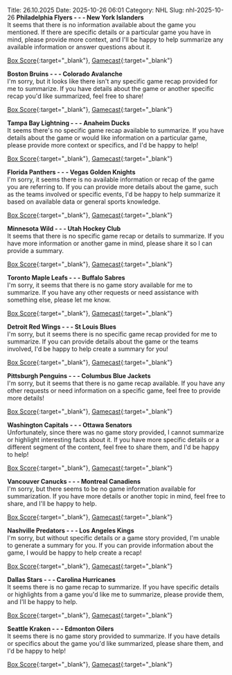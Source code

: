 Title: 26.10.2025
Date: 2025-10-26 06:01
Category: NHL 
Slug: nhl-2025-10-26 
**Philadelphia Flyers - - - New York Islanders**  
It seems that there is no information available about the game you mentioned. If there are specific details or a particular game you have in mind, please provide more context, and I'll be happy to help summarize any available information or answer questions about it. 

[Box Score](/gamecenter/nyi-vs-phi/2025/10/25/2025020127){:target="_blank"}, [Gamecast](https://www.nhl.com/news/new-york-islanders-philadelphia-flyers-game-recap-october-25){:target="_blank"}<br>

**Boston Bruins - - - Colorado Avalanche**  
I'm sorry, but it looks like there isn't any specific game recap provided for me to summarize. If you have details about the game or another specific recap you'd like summarized, feel free to share! 

[Box Score](/gamecenter/col-vs-bos/2025/10/25/2025020128){:target="_blank"}, [Gamecast](https://www.nhl.com/news/colorado-avalanche-boston-bruins-game-recap-october-25){:target="_blank"}<br>

**Tampa Bay Lightning - - - Anaheim Ducks**  
It seems there's no specific game recap available to summarize. If you have details about the game or would like information on a particular game, please provide more context or specifics, and I'd be happy to help! 

[Box Score](/gamecenter/ana-vs-tbl/2025/10/25/2025020129){:target="_blank"}, [Gamecast](https://www.nhl.com/news/anaheim-ducks-tampa-bay-lightning-game-recap-october-25){:target="_blank"}<br>

**Florida Panthers - - - Vegas Golden Knights**  
I'm sorry, it seems there is no available information or recap of the game you are referring to. If you can provide more details about the game, such as the teams involved or specific events, I'd be happy to help summarize it based on available data or general sports knowledge. 

[Box Score](/gamecenter/vgk-vs-fla/2025/10/25/2025020130){:target="_blank"}, [Gamecast](https://www.nhl.com/news/vegas-golden-knights-florida-panthers-game-recap-october-25){:target="_blank"}<br>

**Minnesota Wild - - - Utah Hockey Club**  
It seems that there is no specific game recap or details to summarize. If you have more information or another game in mind, please share it so I can provide a summary. 

[Box Score](/gamecenter/uta-vs-min/2025/10/25/2025020131){:target="_blank"}, [Gamecast](https://www.nhl.com/news/utah-hockey-club-minnesota-wild-game-recap-october-25){:target="_blank"}<br>

**Toronto Maple Leafs - - - Buffalo Sabres**  
I'm sorry, it seems that there is no game story available for me to summarize. If you have any other requests or need assistance with something else, please let me know. 

[Box Score](/gamecenter/buf-vs-tor/2025/10/25/2025020132){:target="_blank"}, [Gamecast](https://www.nhl.com/news/buffalo-sabres-toronto-maple-leafs-game-recap-october-25){:target="_blank"}<br>

**Detroit Red Wings - - - St Louis Blues**  
I'm sorry, but it seems there is no specific game recap provided for me to summarize. If you can provide details about the game or the teams involved, I'd be happy to help create a summary for you! 

[Box Score](/gamecenter/stl-vs-det/2025/10/25/2025020133){:target="_blank"}, [Gamecast](https://www.nhl.com/news/st-louis-blues-detroit-red-wings-game-recap-october-25){:target="_blank"}<br>

**Pittsburgh Penguins - - - Columbus Blue Jackets**  
I'm sorry, but it seems that there is no game recap available. If you have any other requests or need information on a specific game, feel free to provide more details! 

[Box Score](/gamecenter/cbj-vs-pit/2025/10/25/2025020134){:target="_blank"}, [Gamecast](https://www.nhl.com/news/columbus-blue-jackets-pittsburgh-penguins-game-recap-october-25){:target="_blank"}<br>

**Washington Capitals - - - Ottawa Senators**  
Unfortunately, since there was no game story provided, I cannot summarize or highlight interesting facts about it. If you have more specific details or a different segment of the content, feel free to share them, and I'd be happy to help! 

[Box Score](/gamecenter/ott-vs-wsh/2025/10/25/2025020135){:target="_blank"}, [Gamecast](https://www.nhl.com/news/ottawa-senators-washington-capitals-game-recap-october-25){:target="_blank"}<br>

**Vancouver Canucks - - - Montreal Canadiens**  
I'm sorry, but there seems to be no game information available for summarization. If you have more details or another topic in mind, feel free to share, and I'll be happy to help. 

[Box Score](/gamecenter/mtl-vs-van/2025/10/25/2025020136){:target="_blank"}, [Gamecast](https://www.nhl.com/news/montreal-canadiens-vancouver-canucks-game-recap-october-25){:target="_blank"}<br>

**Nashville Predators - - - Los Angeles Kings**  
I'm sorry, but without specific details or a game story provided, I'm unable to generate a summary for you. If you can provide information about the game, I would be happy to help create a recap! 

[Box Score](/gamecenter/lak-vs-nsh/2025/10/25/2025020137){:target="_blank"}, [Gamecast](https://www.nhl.com/news/los-angeles-kings-nashville-predators-game-recap-october-25){:target="_blank"}<br>

**Dallas Stars - - - Carolina Hurricanes**  
It seems there is no game recap to summarize. If you have specific details or highlights from a game you'd like me to summarize, please provide them, and I'll be happy to help. 

[Box Score](/gamecenter/car-vs-dal/2025/10/25/2025020138){:target="_blank"}, [Gamecast](https://www.nhl.com/news/carolina-hurricanes-dallas-stars-game-recap-october-25){:target="_blank"}<br>

**Seattle Kraken - - - Edmonton Oilers**  
It seems there is no game story provided to summarize. If you have details or specifics about the game you'd like summarized, please share them, and I'd be happy to help! 

[Box Score](/gamecenter/edm-vs-sea/2025/10/25/2025020139){:target="_blank"}, [Gamecast](https://www.nhl.com/news/edmonton-oilers-seattle-kraken-game-recap-october-25){:target="_blank"}<br>

